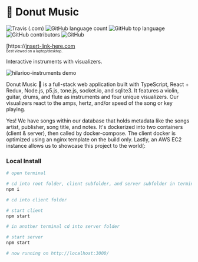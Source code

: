 
# 🍩 Donut Music

![Travis (.com)](https://travis-ci.com/rinaykumar/word-blast.svg?branch=master)
![GitHub language count](https://img.shields.io/github/languages/count/Hilarioo/Donut-Music)
![GitHub top language](https://img.shields.io/github/languages/top/Hilarioo/Donut-Music)
![GitHub contributors](https://img.shields.io/github/contributors/Hilarioo/Donut-Music)
![GitHub](https://img.shields.io/github/license/Hilarioo/Donut-Music)

[https://[insert-link-here.com](https://google.com)
<br />
<sub><sup>Best viewed on a laptop/desktop.</sup></sub>

Interactive instruments with visualizers.

![hilarioo-instruments demo](client/src/videos/hilarioo-instruments-demo.gif)


Donut Music 🍩 is a full-stack web application built with TypeScript, React + Redux, Node.js, p5.js, tone.js, socket.io, and sqlite3.
It features a violin, guitar, drums, and flute as instruments and four unique visualizers. Our visualizers react to the amps, hertz, and/or speed of the song or key playing. 

Yes! We have songs within our database that holds metadata like the songs artist, publisher, song title, and notes. It's dockerized into two containers (client & server), then called by docker-compose. The client docker is optimized using an nginx template on the build only. Lastly, an AWS EC2 instance allows us to showcase this project to the world(: 


### Local Install

```bash
# open terminal

# cd into root folder, client subfolder, and server subfolder in terminal and install node modules for each folder
npm i

# cd into client folder

# start client
npm start

# in another terminal cd into server folder

# start server
npm start

# now running on http://localhost:3000/
```
